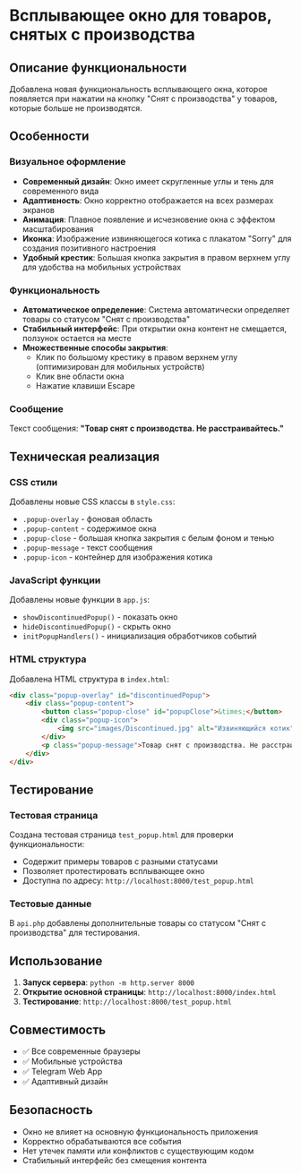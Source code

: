 # Всплывающее окно для товаров, снятых с производства

## Описание функциональности

Добавлена новая функциональность всплывающего окна, которое появляется при нажатии на кнопку "Снят с производства" у товаров, которые больше не производятся.

## Особенности

### Визуальное оформление
- **Современный дизайн**: Окно имеет скругленные углы и тень для современного вида
- **Адаптивность**: Окно корректно отображается на всех размерах экранов
- **Анимация**: Плавное появление и исчезновение окна с эффектом масштабирования
- **Иконка**: Изображение извиняющегося котика с плакатом "Sorry" для создания позитивного настроения
- **Удобный крестик**: Большая кнопка закрытия в правом верхнем углу для удобства на мобильных устройствах

### Функциональность
- **Автоматическое определение**: Система автоматически определяет товары со статусом "Снят с производства"
- **Стабильный интерфейс**: При открытии окна контент не смещается, ползунок остается на месте
- **Множественные способы закрытия**:
  - Клик по большому крестику в правом верхнем углу (оптимизирован для мобильных устройств)
  - Клик вне области окна
  - Нажатие клавиши Escape

### Сообщение
Текст сообщения: **"Товар снят с производства. Не расстраивайтесь."**

## Техническая реализация

### CSS стили
Добавлены новые CSS классы в `style.css`:
- `.popup-overlay` - фоновая область
- `.popup-content` - содержимое окна
- `.popup-close` - большая кнопка закрытия с белым фоном и тенью
- `.popup-message` - текст сообщения
- `.popup-icon` - контейнер для изображения котика

### JavaScript функции
Добавлены новые функции в `app.js`:
- `showDiscontinuedPopup()` - показать окно
- `hideDiscontinuedPopup()` - скрыть окно
- `initPopupHandlers()` - инициализация обработчиков событий

### HTML структура
Добавлена HTML структура в `index.html`:
```html
<div class="popup-overlay" id="discontinuedPopup">
    <div class="popup-content">
        <button class="popup-close" id="popupClose">&times;</button>
        <div class="popup-icon">
            <img src="images/Discontinued.jpg" alt="Извиняющийся котик" title="Sorry!">
        </div>
        <p class="popup-message">Товар снят с производства. Не расстраивайтесь.</p>
    </div>
</div>
```

## Тестирование

### Тестовая страница
Создана тестовая страница `test_popup.html` для проверки функциональности:
- Содержит примеры товаров с разными статусами
- Позволяет протестировать всплывающее окно
- Доступна по адресу: `http://localhost:8000/test_popup.html`

### Тестовые данные
В `api.php` добавлены дополнительные товары со статусом "Снят с производства" для тестирования.

## Использование

1. **Запуск сервера**: `python -m http.server 8000`
2. **Открытие основной страницы**: `http://localhost:8000/index.html`
3. **Тестирование**: `http://localhost:8000/test_popup.html`

## Совместимость

- ✅ Все современные браузеры
- ✅ Мобильные устройства
- ✅ Telegram Web App
- ✅ Адаптивный дизайн

## Безопасность

- Окно не влияет на основную функциональность приложения
- Корректно обрабатываются все события
- Нет утечек памяти или конфликтов с существующим кодом
- Стабильный интерфейс без смещения контента 